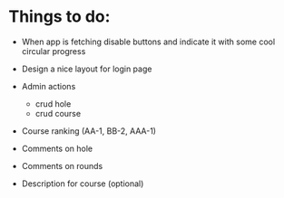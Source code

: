 # Things to do:

- When app is fetching disable buttons and indicate it with some cool circular progress
- Design a nice layout for login page
- Admin actions
    - crud hole
    - crud course

- Course ranking (AA-1, BB-2, AAA-1)
- Comments on hole
- Comments on rounds
- Description for course (optional)